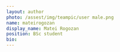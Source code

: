 ```yaml
---
layout: author
photo: /assest/img/teampic/user male.png 
name: mateirogozan
display_name: Matei Rogozan
position: BSc student
bio:
---
```

